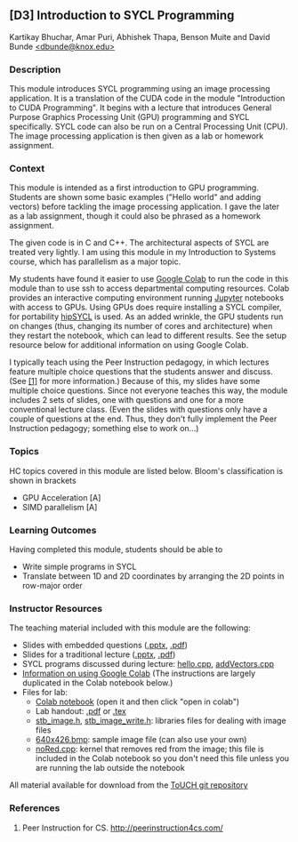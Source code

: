 ## [D3] Introduction to SYCL Programming

Kartikay Bhuchar, Amar Puri, Abhishek Thapa, Benson Muite and
David Bunde [\<dbunde@knox.edu\>](mailto:dbunde@knox.edu)

### Description

This module introduces SYCL programming using an image processing application. 
It is a translation of the CUDA code in the module "Introduction to CUDA
Programming". It begins with a lecture that introduces 
General Purpose Graphics Processing Unit (GPU) programming and SYCL specifically.
SYCL code can also be run on a Central Processing Unit (CPU). The image processing 
application is then given as a lab or homework assignment.

### Context

This module is intended as a first introduction to GPU programming.
Students are shown some basic examples ("Hello world" and adding
vectors) before tackling the image processing application.
I gave the later as a lab assignment, though it could also be phrased
as a homework assignment.

The given code is in C and C++.  The architectural aspects of SYCL are 
treated very lightly.  I am using this module in my Introduction to 
Systems course, which has parallelism as a major topic.

My students have found it easier to use 
[Google Colab](https://colab.research.google.com) to run the code in
this module than to use ssh to access departmental computing
resources.
Colab provides an interactive computing environment running
[Jupyter](https://jupyter.org/) notebooks with access to GPUs.
Using GPUs does require installing a SYCL compiler, for portability
[hipSYCL](https://github.com/illuhad/hipSYCL) is used.
As an added wrinkle, the GPU students run on changes (thus, changing
its number of cores and architecture) when they restart
the notebook, which can lead to different results.
See the setup resource below for additional information on using
Google Colab.

I typically teach using the Peer Instruction pedagogy, in which
lectures feature multiple choice questions that the students answer
and discuss.
(See [[1]](#pi4cs) for more information.)
Because of this, my slides have some multiple choice questions.
Since not everyone teaches this way, the module includes 2 sets of
slides, one with questions and one for a more conventional
lecture class.
(Even the slides with questions only have a couple of questions at the
 end.
 Thus, they don't fully implement the Peer Instruction pedagogy;
 something else to work on...)

### Topics

HC topics covered in this module are listed below. Bloom's classification is shown in brackets

  * GPU Acceleration [A]
  * SIMD parallelism [A]

### Learning Outcomes

Having completed this module, students should be able to 

  * Write simple programs in SYCL
  * Translate between 1D and 2D coordinates by arranging the 2D points
    in row-major order

### Instructor Resources

The teaching material included with this module are the following:

  * Slides with embedded questions
    ([.pptx](./lecture_slides_pi.pptx), [.pdf](./lecture_slides_pi.pdf))
  * Slides for a traditional lecture
    ([.pptx](./lecture_slides.pptx), [.pdf](./lecture_slides.pdf))
  * SYCL programs discussed during lecture:
    [hello.cpp](./hello.cpp), [addVectors.cpp](./addVectors.cpp)
  * [Information on using Google Colab](../../Architecture/gpu_memory_hierarchy/colab.md) 
    (The instructions are largely duplicated in the Colab notebook
     below.)
  * Files for lab:
    * [Colab notebook](./syclBlur.ipynb)  (open it and then click
    "open in colab")
    * Lab handout: [.pdf](./lab.pdf) or [.tex](./lab.tex)
    * [stb_image.h](./stb_image.h), [stb_image_write.h](./stb_image_write.h): libraries
    files for dealing with image files
    * [640x426.bmp](./640x426.bmp): sample image file (can also use your own)
    * [noRed.cpp](./noRed.cpp): kernel that removes red from the image;
    this file is included in the Colab notebook so you don't need this
    file unless you are running the lab outside the notebook

All material available for download from the [ToUCH git repository](https://github.com/TeachingUndergradsCHC/modules.git)  

### References 

1. <a name="pi4cs"></a>Peer Instruction for CS. <http://peerinstruction4cs.com/>
